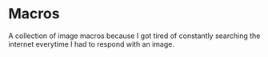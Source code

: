 # Macros

A collection of image macros because I got tired of constantly searching the internet everytime I had to respond with an image.
